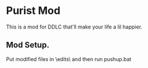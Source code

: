 # Purist Mod

This is a mod for DDLC that'll make your life a lil happier.

## Mod Setup.

Put modified files in \edits\ and then run pushup.bat